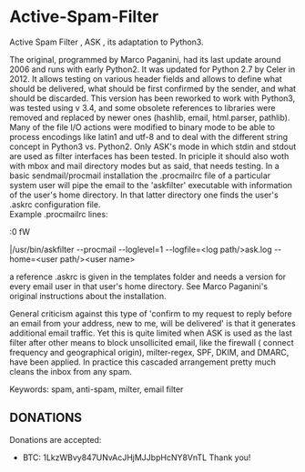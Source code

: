 # Active-Spam-Filter
Active Spam Filter , ASK , its adaptation to Python3.

The original, programmed by Marco Paganini, had its last update around 2006 and runs with early Python2. It was updated for Python 2.7 by Celer in 2012. It allows testing on various header fields and allows to define what should be delivered, what should be first confirmed by the sender, and what should be discarded.
This version has been reworked to work with Python3, was tested using v 3.4, and some obsolete references to libraries were removed and replaced by newer ones (hashlib, email, html.parser, pathlib). Many of the file I/O actions were modified to binary mode to be able to process encodings like latin1 and utf-8 and to deal with the different string concept in Python3 vs. Python2. Only ASK's mode in which stdin and stdout are used as filter interfaces has been tested.
In priciple it should also woth with mbox and mail directory modes but as said, that needs testing.
In a basic sendmail/procmail installation the .procmailrc file of a particular system user will pipe the email to the 'askfilter' executable with information of the user's home directory. In that latter directory one finds the user's .askrc configuration file.  
Example .procmailrc lines:

:0 fW

|/usr/bin/askfilter --procmail --loglevel=1 --logfile=\<log path/\>ask.log --home=\<user path/\>\<user name\>
  
a reference .askrc is given in the templates folder and needs a version for every email user in that user's home directory.
See Marco Paganini's original instructions about the installation.

General criticism against this type of 'confirm to my request to reply before an email from your address, new to me, will be delivered' is that it generates additional email traffic. Yet this is quite limited when ASK is used as the last filter after other means to block unsollicited email, like the firewall ( connect frequency and geographical origin), milter-regex, SPF, DKIM, and DMARC, have been applied.
In practice this cascaded arrangement pretty much cleans the inbox from any spam.

Keywords: spam, anti-spam, milter, email filter 

DONATIONS
---------

Donations are accepted:
- BTC: 1LkzWBvy847UNvAcJHjMJJbpHcNY8VnTL
Thank you!
